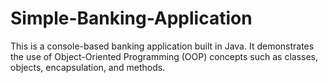 # Simple-Banking-Application
This is a console-based banking application built in Java. It demonstrates the use of Object-Oriented Programming (OOP) concepts such as classes, objects, encapsulation, and methods.
